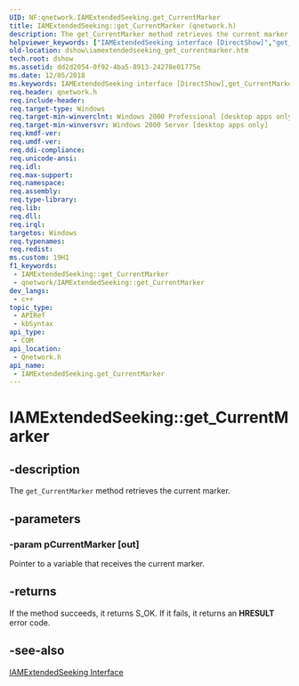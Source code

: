 ```yaml
---
UID: NF:qnetwork.IAMExtendedSeeking.get_CurrentMarker
title: IAMExtendedSeeking::get_CurrentMarker (qnetwork.h)
description: The get_CurrentMarker method retrieves the current marker.
helpviewer_keywords: ["IAMExtendedSeeking interface [DirectShow]","get_CurrentMarker method","IAMExtendedSeeking.get_CurrentMarker","IAMExtendedSeeking::get_CurrentMarker","IAMExtendedSeekingget_CurrentMarker","dshow.iamextendedseeking_get_currentmarker","get_CurrentMarker","get_CurrentMarker method [DirectShow]","get_CurrentMarker method [DirectShow]","IAMExtendedSeeking interface","qnetwork/IAMExtendedSeeking::get_CurrentMarker"]
old-location: dshow\iamextendedseeking_get_currentmarker.htm
tech.root: dshow
ms.assetid: dd2d2054-0f92-4ba5-8913-24278e01775e
ms.date: 12/05/2018
ms.keywords: IAMExtendedSeeking interface [DirectShow],get_CurrentMarker method, IAMExtendedSeeking.get_CurrentMarker, IAMExtendedSeeking::get_CurrentMarker, IAMExtendedSeekingget_CurrentMarker, dshow.iamextendedseeking_get_currentmarker, get_CurrentMarker, get_CurrentMarker method [DirectShow], get_CurrentMarker method [DirectShow],IAMExtendedSeeking interface, qnetwork/IAMExtendedSeeking::get_CurrentMarker
req.header: qnetwork.h
req.include-header: 
req.target-type: Windows
req.target-min-winverclnt: Windows 2000 Professional [desktop apps only]
req.target-min-winversvr: Windows 2000 Server [desktop apps only]
req.kmdf-ver: 
req.umdf-ver: 
req.ddi-compliance: 
req.unicode-ansi: 
req.idl: 
req.max-support: 
req.namespace: 
req.assembly: 
req.type-library: 
req.lib: 
req.dll: 
req.irql: 
targetos: Windows
req.typenames: 
req.redist: 
ms.custom: 19H1
f1_keywords:
 - IAMExtendedSeeking::get_CurrentMarker
 - qnetwork/IAMExtendedSeeking::get_CurrentMarker
dev_langs:
 - c++
topic_type:
 - APIRef
 - kbSyntax
api_type:
 - COM
api_location:
 - Qnetwork.h
api_name:
 - IAMExtendedSeeking.get_CurrentMarker
---
```


# IAMExtendedSeeking::get_CurrentMarker


## -description

The <code>get_CurrentMarker</code> method retrieves the current marker.

## -parameters

### -param pCurrentMarker [out]

Pointer to a variable that receives the current marker.

## -returns

If the method succeeds, it returns S_OK. If it fails, it returns an <b>HRESULT</b> error code.

## -see-also

<a href="https://docs.microsoft.com/windows/desktop/api/qnetwork/nn-qnetwork-iamextendedseeking">IAMExtendedSeeking Interface</a>

